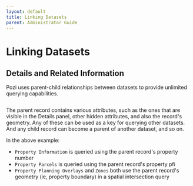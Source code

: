 ```yaml
---
layout: default
title: Linking Datasets
parent: Administrator Guide
---
```


# Linking Datasets

## Details and Related Information

Pozi uses parent-child relationships between datasets to provide unlimited querying capabilities.

<img src="../img/info-panel-parent-and-child-records.png" alt="" style="zoom:50%;" />

The parent record contains various attributes, such as the ones that are visible in the Details panel, other hidden attributes, and also the record's geometry. Any of these can be used as a key for querying other datasets. And any child record can become a parent of another dataset, and so on.

In the above example:

* `Property Information` is queried using the parent record's property number
* `Property Parcels` is queried using the parent record's property pfi
* `Property Planning Overlays` and `Zones` both use the parent record's geometry (ie, property boundary) in a spatial intersection query
